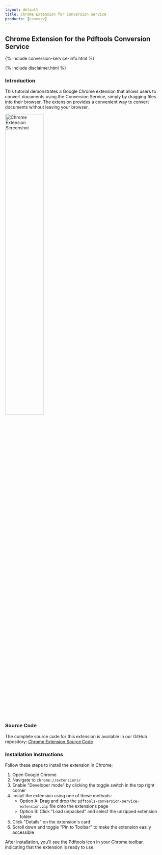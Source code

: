 ```yaml
---
layout: default
title: Chrome Extension for Conversion Service
products: [convsrv]
---
```

## Chrome Extension for the Pdftools Conversion Service

{% include conversion-service-info.html %}

{% include disclaimer.html %}

### Introduction

This tutorial demonstrates a Google Chrome extension that allows users to convert documents using the Conversion Service, simply by dragging files into their browser. The extension provides a convenient way to convert documents without leaving your browser.

<img src="{{ site.baseurl }}/assets/images/tutorials/convsrv-chrome-extension.png" alt="Chrome Extension Screenshot" width="50%" />

### Source Code

The complete source code for this extension is available in our GitHub repository:
[Chrome Extension Source Code](https://github.com/pdf-tools/pdf_code_samples/tree/main/convsrv_chrome_extension)

### Installation Instructions

Follow these steps to install the extension in Chrome:

1. Open Google Chrome
2. Navigate to `chrome://extensions/`
3. Enable "Developer mode" by clicking the toggle switch in the top right corner
4. Install the extension using one of these methods:
   - Option A: Drag and drop the `pdftools-conversion-service-extension.zip` file onto the extensions page
   - Option B: Click "Load unpacked" and select the unzipped extension folder
5. Click "Details" on the extension's card
6. Scroll down and toggle "Pin to Toolbar" to make the extension easily accessible

After installation, you'll see the Pdftools icon in your Chrome toolbar, indicating that the extension is ready to use.

